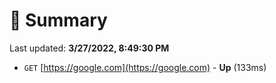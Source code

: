 # 📖 Summary
Last updated: **3/27/2022, 8:49:30 PM**

- `GET` [https://google.com](https://google.com) - **Up** (133ms)
